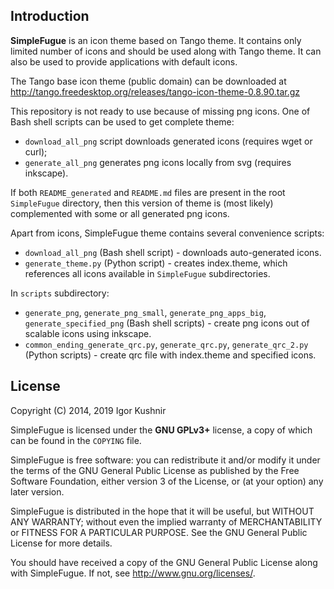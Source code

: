 ## Introduction

<b>SimpleFugue</b> is an icon theme based on Tango theme. It contains only
limited number of icons and should be used along with Tango theme. It can also
be used to provide applications with default icons.

The Tango base icon theme (public domain) can be downloaded at
http://tango.freedesktop.org/releases/tango-icon-theme-0.8.90.tar.gz

This repository is not ready to use because of missing png icons. One of Bash
shell scripts can be used to get complete theme:
* `download_all_png` script downloads generated icons (requires wget or curl);
* `generate_all_png` generates png icons locally from svg (requires inkscape).

If both `README_generated` and `README.md` files are present in the root
`SimpleFugue` directory, then this version of theme is (most likely)
complemented with some or all generated png icons.

Apart from icons, SimpleFugue theme contains several convenience scripts:
* `download_all_png` (Bash shell script) - downloads auto-generated icons.
* `generate_theme.py` (Python script) - creates index.theme, which references
all icons available in `SimpleFugue` subdirectories.

In `scripts` subdirectory:
* `generate_png`, `generate_png_small`, `generate_png_apps_big`,
`generate_specified_png` (Bash shell scripts) -
create png icons out of scalable icons using inkscape.
* `common_ending_generate_qrc.py`, `generate_qrc.py`, `generate_qrc_2.py`
(Python scripts) - create qrc file with index.theme and specified icons.

## License

Copyright (C) 2014, 2019 Igor Kushnir <igorkuo AT Google mail>

SimpleFugue is licensed under the <b>GNU GPLv3+</b> license,
a copy of which can be found in the `COPYING` file.

SimpleFugue is free software: you can redistribute it and/or
modify it under the terms of the GNU General Public License as published by
the Free Software Foundation, either version 3 of the License, or
(at your option) any later version.

SimpleFugue is distributed in the hope that it will be useful,
but WITHOUT ANY WARRANTY; without even the implied warranty of
MERCHANTABILITY or FITNESS FOR A PARTICULAR PURPOSE.  See the
GNU General Public License for more details.

You should have received a copy of the GNU General Public License along with
SimpleFugue.  If not, see <http://www.gnu.org/licenses/>.
